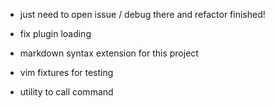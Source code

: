 * just need to open issue / debug there and refactor finished!

* fix plugin loading
* markdown syntax extension for this project

* vim fixtures for testing
* utility to call command

